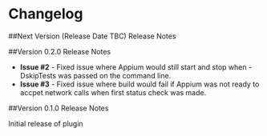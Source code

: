 # Changelog

##Next Version (Release Date TBC) Release Notes

##Version 0.2.0 Release Notes

* **Issue #2** - Fixed issue where Appium would still start and stop when -DskipTests was passed on the command line.
* **Issue #3** - Fixed issue where build would fail if Appium was not ready to accpet network calls when first status check was made. 

##Version 0.1.0 Release Notes

Initial release of plugin